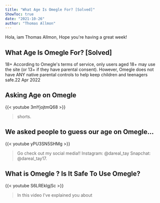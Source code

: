 ```yaml
---
title: "What Age Is Omegle For? [Solved]"
ShowToc: true 
date: "2021-10-26"
author: "Thomas Allmon" 
---
```


Hola, iam Thomas Allmon, Hope you're having a great week!
## What Age Is Omegle For? [Solved]
18+ According to Omegle's terms of service, only users aged 18+ may use the site (or 13+ if they have parental consent). However, Omegle does not have ANY native parental controls to help keep children and teenagers safe.22 Apr 2022

## Asking Age on Omegle
{{< youtube 3mYjojtmQ68 >}}
>shorts.

## We asked people to guess our age on Omegle...
{{< youtube yPU3SN5SHMg >}}
>Go check out my social media!! Instagram: @dareal_tay Snapchat: @dareal_tay17.

## What is Omegle ? Is It Safe To Use Omegle?
{{< youtube S6LREklgjSc >}}
>In this video I've explained you about 

